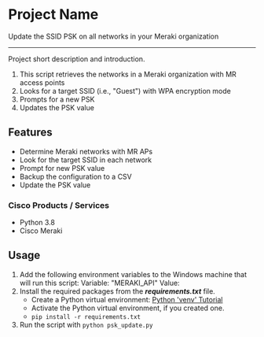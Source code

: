 # Project Name

Update the SSID PSK on all networks in your Meraki organization

---

Project short description and introduction.

1. This script retrieves the networks in a Meraki organization with MR access points
2. Looks for a target SSID (i.e., "Guest") with WPA encryption mode
3. Prompts for a new PSK
4. Updates the PSK value

## Features

- Determine Meraki networks with MR APs
- Look for the target SSID in each network
- Prompt for new PSK value
- Backup the configuration to a CSV
- Update the PSK value

### Cisco Products / Services

- Python 3.8
- Cisco Meraki

## Usage

1. Add the following environment variables to the Windows machine that will run this script:
   Variable: "MERAKI_API"
   Value: <Your Meraki Dashboard API key>
2. Install the required packages from the **_requirements.txt_** file.
   - Create a Python virtual environment: [Python 'venv' Tutorial](https://docs.python.org/3/tutorial/venv.html)
   - Activate the Python virtual environment, if you created one.
   - `pip install -r requirements.txt`
3. Run the script with `python psk_update.py`
